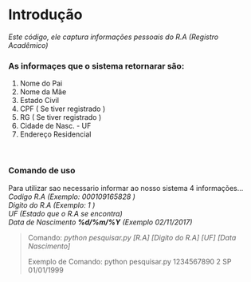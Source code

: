 <h1>Introdução</h1>
<i>Este código, ele captura informações pessoais do R.A (Registro Acadêmico)</i>
<br>
<h3>As informaçes que o sistema retornarar são:</h3> 
  <ol>
    <li>Nome do Pai   </li>
    <li>Nome da Mãe   </li>
    <li>Estado Civil   </li>
    <li>CPF ( Se tiver registrado )   </li>
    <li>RG ( Se tiver registrado )   </li>
    <li>Cidade de Nasc. - UF   </li>
    <li>Endereço Residencial   </li>
  </ol>
<br>
<h3>Comando de uso </h3>
Para utilizar sao necessario informar ao nosso sistema 4 informações...<br>
<i>Codigo R.A (Exemplo: 000109165828 )</i><br>
<i>Digito do R.A (Exemplo: 1 )</i><br>
<i>UF (Estado que o R.A se encontra)</i><br>
<i>Data de Nascimento <b>%d/%m/%Y</b> (Exemplo 02/11/2017) </i>
<br>
<blockquote> Comando: <i>python pesquisar.py [R.A] [Digito do R.A] [UF] [Data Nascimento]</i>

Exemplo de Comando:  python pesquisar.py 1234567890 2 SP 01/01/1999</blockquote> 
